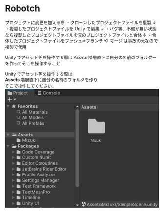 # Robotch

プロジェクトに変更を加える際
・クローンしたプロジェクトファイルを複製
↓
・複製したプロジェクトファイルを Unity で編集
↓
・バグ等、不備が無い状態なら複製したプロジェクトファイルを元のプロジェクトファイルと合体
↓
・合体したプロジェクトファイルをプッシュ
※ブランチ や マージ は事故の元なので複製で代用

Unity でアセット等を操作する際は
Assets 階層直下に自分の名前のフォルダーを作ってそこを操作すること
  
Unity でアセット等を操作する際は  
__Assets__ 階層直下に自分の名前のフォルダを作り  
そこで操作してください。
![aiueo](Images/フォルダについて.png)
